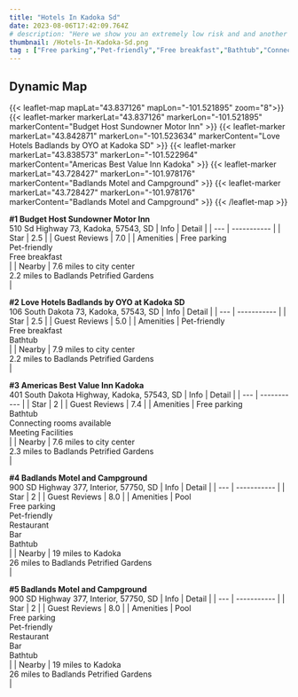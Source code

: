 ```yaml
---
title: "Hotels In Kadoka Sd"
date: 2023-08-06T17:42:09.764Z
# description: "Here we show you an extremely low risk and and another medium risk approach to earn passive income "
thumbnail: /Hotels-In-Kadoka-Sd.png
tag : ["Free parking","Pet-friendly","Free breakfast","Bathtub","Connecting rooms available","Meeting Facilities","Pool","Restaurant","Bar"]
---
```


## Dynamic Map
{{< leaflet-map  mapLat="43.837126" mapLon="-101.521895" zoom="8">}}
    {{< leaflet-marker markerLat="43.837126" markerLon="-101.521895" markerContent="Budget Host Sundowner Motor Inn" >}}
    {{< leaflet-marker markerLat="43.842871" markerLon="-101.523634" markerContent="Love Hotels Badlands by OYO at Kadoka SD" >}}
    {{< leaflet-marker markerLat="43.838573" markerLon="-101.522964" markerContent="Americas Best Value Inn Kadoka" >}}
    {{< leaflet-marker markerLat="43.728427" markerLon="-101.978176" markerContent="Badlands Motel and Campground" >}}
    {{< leaflet-marker markerLat="43.728427" markerLon="-101.978176" markerContent="Badlands Motel and Campground" >}}
{{< /leaflet-map >}}


**#1 Budget Host Sundowner Motor Inn**<br>510 Sd Highway 73, Kadoka, 57543, SD
| Info | Detail |
| --- | ----------- |
| Star | 2.5 |
| Guest Reviews | 7.0 |
| Amenities | Free parking<br>Pet-friendly<br>Free breakfast<br> |
| Nearby | 7.6 miles to city center<br>2.2 miles to Badlands Petrified Gardens<br> |

**#2 Love Hotels Badlands by OYO at Kadoka SD**<br>106 South Dakota 73, Kadoka, 57543, SD
| Info | Detail |
| --- | ----------- |
| Star | 2.5 |
| Guest Reviews | 5.0 |
| Amenities | Pet-friendly<br>Free breakfast<br>Bathtub<br> |
| Nearby | 7.9 miles to city center<br>2.2 miles to Badlands Petrified Gardens<br> |

**#3 Americas Best Value Inn Kadoka**<br>401 South Dakota Highway, Kadoka, 57543, SD
| Info | Detail |
| --- | ----------- |
| Star | 2 |
| Guest Reviews | 7.4 |
| Amenities | Free parking<br>Bathtub<br>Connecting rooms available<br>Meeting Facilities<br> |
| Nearby | 7.6 miles to city center<br>2.3 miles to Badlands Petrified Gardens<br> |

**#4 Badlands Motel and Campground**<br>900 SD Highway 377, Interior, 57750, SD
| Info | Detail |
| --- | ----------- |
| Star | 2 |
| Guest Reviews | 8.0 |
| Amenities | Pool<br>Free parking<br>Pet-friendly<br>Restaurant<br>Bar<br>Bathtub<br> |
| Nearby | 19 miles to Kadoka<br>26 miles to Badlands Petrified Gardens<br> |

**#5 Badlands Motel and Campground**<br>900 SD Highway 377, Interior, 57750, SD
| Info | Detail |
| --- | ----------- |
| Star | 2 |
| Guest Reviews | 8.0 |
| Amenities | Pool<br>Free parking<br>Pet-friendly<br>Restaurant<br>Bar<br>Bathtub<br> |
| Nearby | 19 miles to Kadoka<br>26 miles to Badlands Petrified Gardens<br> |

